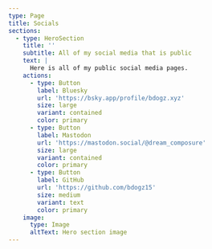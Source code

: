 ```yaml
---
type: Page
title: Socials
sections:
  - type: HeroSection
    title: ''
    subtitle: All of my social media that is public
    text: |
      Here is all of my public social media pages. 
    actions:
      - type: Button
        label: Bluesky
        url: 'https://bsky.app/profile/bdogz.xyz'
        size: large
        variant: contained
        color: primary
      - type: Button
        label: Mastodon
        url: 'https://mastodon.social/@dream_composure'
        size: large
        variant: contained
        color: primary
      - type: Button
        label: GitHub
        url: 'https://github.com/bdogz15'
        size: medium
        variant: text
        color: primary
    image:
      type: Image
      altText: Hero section image
---
```

